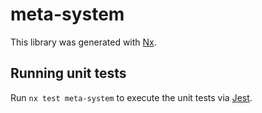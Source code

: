 # meta-system

This library was generated with [Nx](https://nx.dev).

## Running unit tests

Run `nx test meta-system` to execute the unit tests via [Jest](https://jestjs.io).
